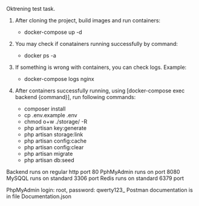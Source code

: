 Oktrening test task.


1. After cloning the project, build images and run containers:
    

    - docker-compose up -d

2. You may check if conatainers running successfully by command:
    

    - docker ps -a

3. If something is wrong with containers, you can check logs. Example:


    - docker-compose logs nginx

4. After containers successfully running, using [docker-compose exec backend {command}], run following commands:


    - composer install
    - cp .env.example .env
    - chmod o+w ./storage/ -R
    - php artisan key:generate
    - php artisan storage:link
    - php artisan config:cache
    - php artisan config:clear
    - php artisan migrate
    - php artisan db:seed

Backend runs on regular http port 80
PphMyAdmin runs on port 8080
MySQQL runs on standard 3306 port
Redis runs on standard 6379 port

PhpMyAdmin login: root, password: qwerty123_
Postman documentation is in file Documentation.json